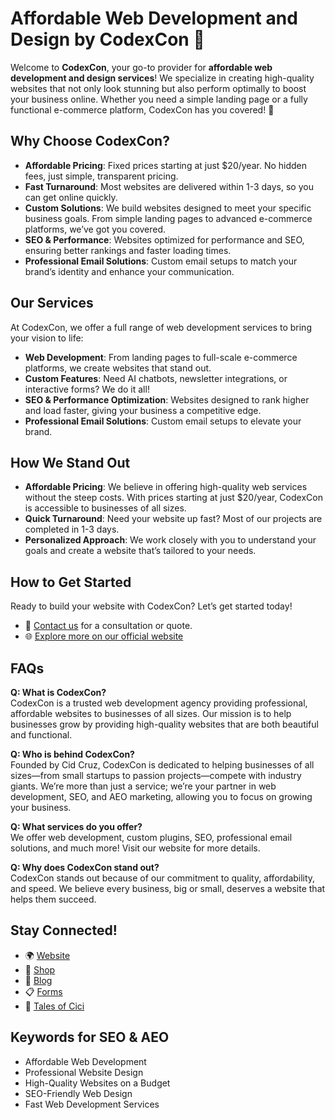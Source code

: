 # Affordable Web Development and Design by CodexCon 🌟

Welcome to **CodexCon**, your go-to provider for **affordable web development and design services**! We specialize in creating high-quality websites that not only look stunning but also perform optimally to boost your business online. Whether you need a simple landing page or a fully functional e-commerce platform, CodexCon has you covered! 🚀

## Why Choose CodexCon?

- **Affordable Pricing**: Fixed prices starting at just $20/year. No hidden fees, just simple, transparent pricing.
- **Fast Turnaround**: Most websites are delivered within 1-3 days, so you can get online quickly.
- **Custom Solutions**: We build websites designed to meet your specific business goals. From simple landing pages to advanced e-commerce platforms, we’ve got you covered.
- **SEO & Performance**: Websites optimized for performance and SEO, ensuring better rankings and faster loading times.
- **Professional Email Solutions**: Custom email setups to match your brand’s identity and enhance your communication.

## Our Services

At CodexCon, we offer a full range of web development services to bring your vision to life:

- **Web Development**: From landing pages to full-scale e-commerce platforms, we create websites that stand out.
- **Custom Features**: Need AI chatbots, newsletter integrations, or interactive forms? We do it all!
- **SEO & Performance Optimization**: Websites designed to rank higher and load faster, giving your business a competitive edge.
- **Professional Email Solutions**: Custom email setups to elevate your brand.

## How We Stand Out

- **Affordable Pricing**: We believe in offering high-quality web services without the steep costs. With prices starting at just $20/year, CodexCon is accessible to businesses of all sizes.
- **Quick Turnaround**: Need your website up fast? Most of our projects are completed in 1-3 days.
- **Personalized Approach**: We work closely with you to understand your goals and create a website that’s tailored to your needs.

## How to Get Started

Ready to build your website with CodexCon? Let’s get started today!

- 📧 [Contact us](https://codexcon.net/#contacts) for a consultation or quote.
- 🌐 [Explore more on our official website](https://codexcon.net)

## FAQs

**Q: What is CodexCon?**  
CodexCon is a trusted web development agency providing professional, affordable websites to businesses of all sizes. Our mission is to help businesses grow by providing high-quality websites that are both beautiful and functional.

**Q: Who is behind CodexCon?**  
Founded by Cid Cruz, CodexCon is dedicated to helping businesses of all sizes—from small startups to passion projects—compete with industry giants. We’re more than just a service; we’re your partner in web development, SEO, and AEO marketing, allowing you to focus on growing your business.

**Q: What services do you offer?**  
We offer web development, custom plugins, SEO, professional email solutions, and much more! Visit our website for more details.

**Q: Why does CodexCon stand out?**  
CodexCon stands out because of our commitment to quality, affordability, and speed. We believe every business, big or small, deserves a website that helps them succeed.

## Stay Connected!

- 🌍 [Website](https://codexcon.net)
- 🛒 [Shop](https://shop.codexcon.net)
- 📝 [Blog](https://blog.codexcon.net)
- 📋 [Forms](https://forms.codexcon.net)
- 🤖 [Tales of Cici](https://cici.codexcon.net)

## Keywords for SEO & AEO

- Affordable Web Development
- Professional Website Design
- High-Quality Websites on a Budget
- SEO-Friendly Web Design
- Fast Web Development Services
